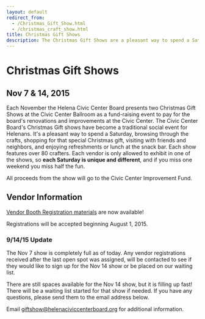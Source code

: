```yaml
---
layout: default
redirect_from:
  - /Christmas_Gift_Show.html
  - /christmas_craft_show.html
title: Christmas Gift Shows
description: The Christmas Gift Shows are a pleasant way to spend a Saturday, browsing through the crafts, shopping for that special Christmas gift, visiting with friends and neighbors, and enjoying refreshments or lunch at the snack bar.
---
```


# Christmas Gift Shows

## Nov 7 & 14, 2015

Each November the Helena Civic Center Board presents two Christmas Gift Shows at the Civic Center Ballroom as a fund-raising event to pay for the board's renovations and improvements at the Civic Center.  The Civic Center Board's Christmas Gift shows have become a traditional social event for Helenans.  It's a pleasant way to spend a Saturday, browsing through the crafts, shopping for that special Christmas gift, visiting with friends and neighbors, and enjoying refreshments or lunch at the snack bar. Each show features over 80 crafters.  Each vendor is only allowed to exhibit in one of the shows, so **each Saturday is unique and different**, and if you miss one weekend you miss half the fun.

All proceeds from the show will go to the Civic Center Improvement Fund.

## Vendor Information

[Vendor Booth Registration materials](2015-helena-civic-center-gift-show.pdf) are now available!   

Registrations will be accepted beginning August 1, 2015.

<div class="panel panel-default">
  <div class="panel-heading">
    <h3 class="panel-title">9/14/15 Update</h3>
  </div>
  <div class="panel-body">
    <p>
      The Nov 7 show is completely full as of today. Any vendor registrations received after the last open spot was assigned, will be contacted to see if they would like to sign up for the Nov 14 show or be placed on our waiting list.
    </p>
    <p>
      There are still spaces available for the Nov 14 show, but it is filling up fast! There will be a waiting list started for that show if needed. If you have any questions, please send them to the email address below.
    </p>
  </div>
</div>

Email <giftshow@helenaciviccenterboard.org> for additional information.
